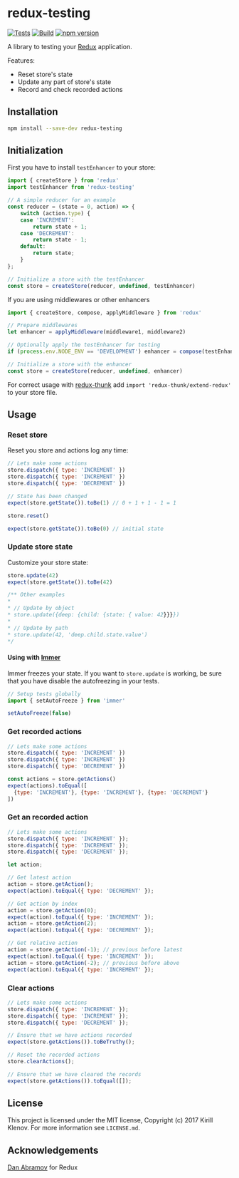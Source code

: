 # redux-testing

[![Tests](https://github.com/klen/redux-testing/actions/workflows/test.yml/badge.svg)](https://github.com/klen/redux-testing/actions/workflows/test.yml)
[![Build](https://github.com/klen/redux-testing/actions/workflows/build.yml/badge.svg)](https://github.com/klen/redux-testing/actions/workflows/build.yml)
[![npm version](https://badge.fury.io/js/redux-testing.svg)](https://badge.fury.io/js/redux-testing)

A library to testing your [Redux](https://reduxjs.org) application.

Features:

* Reset store's state
* Update any part of store's state
* Record and check recorded actions

## Installation

```bash
npm install --save-dev redux-testing
```

## Initialization

First you have to install `testEnhancer` to your store:

```javascript
import { createStore } from 'redux'
import testEnhancer from 'redux-testing'

// A simple reducer for an example
const reducer = (state = 0, action) => {
    switch (action.type) {
    case 'INCREMENT':
        return state + 1;
    case 'DECREMENT':
        return state - 1;
    default:
        return state;
    }
};

// Initialize a store with the testEnhancer
const store = createStore(reducer, undefined, testEnhancer)
```

If you are using middlewares or other enhancers

```javascript
import { createStore, compose, applyMiddleware } from 'redux'

// Prepare middlewares
let enhancer = applyMiddleware(middleware1, middleware2)

// Optionally apply the testEnhancer for testing
if (process.env.NODE_ENV == 'DEVELOPMENT') enhancer = compose(testEnhancer, enhancer)

// Initialize a store with the enhancer
const store = createStore(reducer, undefined, enhancer)
```

For correct usage with [redux-thunk](https://github.com/reduxjs/redux-thunk)
add `import 'redux-thunk/extend-redux'` to your store file.

## Usage

### Reset store

Reset you store and actions log any time:

```javascript
// Lets make some actions
store.dispatch({ type: 'INCREMENT' })
store.dispatch({ type: 'INCREMENT' })
store.dispatch({ type: 'DECREMENT' })

// State has been changed
expect(store.getState()).toBe(1) // 0 + 1 + 1 - 1 = 1

store.reset()

expect(store.getState()).toBe(0) // initial state
```

### Update store state

Customize your store state:

```javascript
store.update(42)
expect(store.getState()).toBe(42)

/** Other examples
*
* // Update by object
* store.update({deep: {child: {state: { value: 42}}}})
*
* // Update by path
* store.update(42, 'deep.child.state.value')
*/
```

#### Using with [Immer](https://github.com/immerjs/immer)

Immer freezes your state. If you want to `store.update` is working, be sure
that you have disable the autofreezing in your tests.

```javascript
// Setup tests globally
import { setAutoFreeze } from 'immer'

setAutoFreeze(false)
```

### Get recorded actions

```javascript
// Lets make some actions
store.dispatch({ type: 'INCREMENT' })
store.dispatch({ type: 'INCREMENT' })
store.dispatch({ type: 'DECREMENT' })

const actions = store.getActions()
expect(actions).toEqual([
  {type: 'INCREMENT'}, {type: 'INCREMENT'}, {type: 'DECREMENT'}
])

```

### Get an recorded action

```javascript
// Lets make some actions
store.dispatch({ type: 'INCREMENT' });
store.dispatch({ type: 'INCREMENT' });
store.dispatch({ type: 'DECREMENT' });

let action;

// Get latest action
action = store.getAction();
expect(action).toEqual({ type: 'DECREMENT' });

// Get action by index
action = store.getAction(0);
expect(action).toEqual({ type: 'INCREMENT' });
action = store.getAction(2);
expect(action).toEqual({ type: 'DECREMENT' });

// Get relative action
action = store.getAction(-1); // previous before latest
expect(action).toEqual({ type: 'INCREMENT' });
action = store.getAction(-2); // previous before above
expect(action).toEqual({ type: 'INCREMENT' });
```

### Clear actions

```javascript
// Lets make some actions
store.dispatch({ type: 'INCREMENT' });
store.dispatch({ type: 'INCREMENT' });
store.dispatch({ type: 'DECREMENT' });

// Ensure that we have actions recorded
expect(store.getActions()).toBeTruthy();

// Reset the recorded actions
store.clearActions();

// Ensure that we have cleared the records
expect(store.getActions()).toEqual([]);


```

## License

This project is licensed under the MIT license, Copyright (c) 2017 Kirill Klenov. For more information see `LICENSE.md`.

## Acknowledgements

[Dan Abramov](https://github.com/gaearon) for Redux
